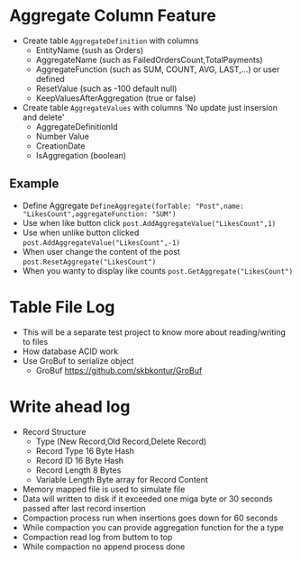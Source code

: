 ﻿# Aggregate Column Feature
* Create table `AggregateDefinition` with columns
	* EntityName (sush as Orders)
	* AggregateName (such as FailedOrdersCount,TotalPayments)
	* AggregateFunction (such as SUM, COUNT, AVG, LAST,...) or user defined
	* ResetValue (such as -100 default null)
	* KeepValuesAfterAggregation (true or false)
* Create table `AggregateValues` with columns 'No update just insersion and delete'
	* AggregateDefinitionId
	* Number Value
	* CreationDate
	* IsAggregation (boolean)

## Example
* Define Aggregate `DefineAggregate(forTable: "Post",name: "LikesCount",aggregateFunction: "SUM")`
* Use when like button click `post.AddAggregateValue("LikesCount",1)`
* Use when unlike button clicked `post.AddAggregateValue("LikesCount",-1)`
* When user change the content of the post `post.ResetAggregate("LikesCount")`
* When you wanty to display like counts `post.GetAggregate("LikesCount")`

# Table File Log
* This will be a separate test project to know more about reading/writing to files
* How database ACID work
* Use GroBuf to serialize object
	* GroBuf https://github.com/skbkontur/GroBuf

# Write ahead log
* Record Structure
	* Type (New Record,Old Record,Delete Record)
	* Record Type 16 Byte Hash
	* Record ID 16 Byte Hash
	* Record Length 8 Bytes
	* Variable Length Byte array for Record Content
* Memory mapped file is used to simulate  file
* Data will written to disk if it exceeded one miga byte or 30 seconds passed after last record insertion
* Compaction process run when insertions goes down for 60 seconds
* While compaction you can provide aggregation function for the a type
* Compaction read log from buttom to top
* While compaction no append process done
